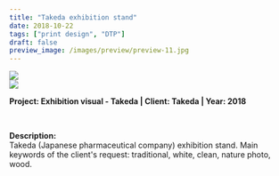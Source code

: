 ```yaml
---
title: "Takeda exhibition stand"
date: 2018-10-22
tags: ["print design", "DTP"]
draft: false
preview_image: /images/preview/preview-11.jpg
---
```




<div class="col-adapt-single col">


<div class="row-adapt-double row" style="margin: 0 !important;">
<div class="col mr-2" style="padding: 0 !important;">
<img class="my-2" src = "/images/print-design-dtp-takeda-pharmaceutical/content-print-design-dtp-takeda-pharmaceutical-1.jpg">
</div>
<div class="col ml-2" style="padding: 0 !important;">
<img class="my-2" src = "/images/print-design-dtp-takeda-pharmaceutical/content-print-design-dtp-takeda-pharmaceutical-2.jpg">
</div>
</div>


</div>


<div class="col-adapt-single col" style="margin-bottom: 5rem !important;">

	
**Project: Exhibition visual - Takeda | Client: Takeda | Year: 2018**

<br>

**Description:**
<br>
Takeda (Japanese pharmaceutical company) exhibition stand. Main keywords of the client's request: traditional, white, clean, nature photo, wood.

</div>


